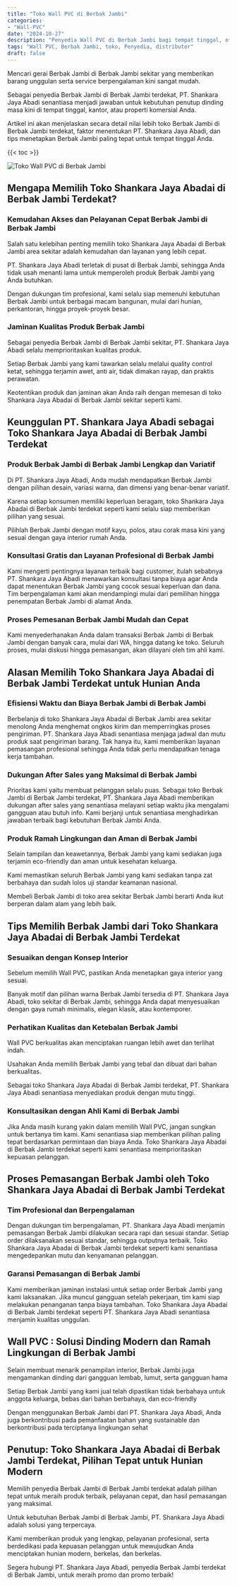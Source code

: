 ```yaml
---
title: "Toko Wall PVC di Berbak Jambi"
categories: 
- "Wall-PVC"
date: "2024-10-27"
description: "Penyedia Wall PVC di Berbak Jambi bagi tempat tinggal, office, dan ritel. Panel berkualitas, beragam motif, pilihan warna elegan, dengan servis pemasangan oleh teknisi profesional serta kepastian resmi!|Layanan penyediaan Wall PVC di Berbak Jambi untuk keperluan tempat tinggal, kantor, maupun ritel, beserta material terbaik dan penempatan oleh tenaga ahli berpengalaman dan jaminan resmi.|Alternatif Wall PVC di Berbak Jambi yang terpercaya untuk hunian, office, serta gerai, bersama panel unggulan dan penempatan oleh teknisi profesional serta kepastian resmi.|Penjualan Wall PVC di Berbak Jambi bagi hunian, office, dan toko, dengan material berkualitas dan pemasangan ditangani oleh tim profesional, lengkap beserta garansi resmi.}"
tags: "Wall PVC, Berbak Jambi, toko, Penyedia, distributor"
draft: false
---
```


Mencari gerai Berbak Jambi di Berbak Jambi sekitar yang memberikan barang unggulan serta service berpengalaman kini sangat mudah.

Sebagai penyedia Berbak Jambi di Berbak Jambi terdekat, PT. Shankara Jaya Abadi senantiasa menjadi jawaban untuk kebutuhan penutup dinding masa kini di tempat tinggal, kantor, atau properti komersial Anda.

Artikel ini akan menjelaskan secara detail nilai lebih toko Berbak Jambi di Berbak Jambi terdekat, faktor menentukan PT. Shankara Jaya Abadi, dan tips menetapkan Berbak Jambi paling tepat untuk tempat tinggal Anda.

{{< toc >}}

![Toko Wall PVC di Berbak Jambi](/images/Wall-PVC/Toko-Wall-PVC-di-Berbak-Jambi.png)


## Mengapa Memilih Toko Shankara Jaya Abadai di Berbak Jambi Terdekat?

### Kemudahan Akses dan Pelayanan Cepat Berbak Jambi di Berbak Jambi

Salah satu kelebihan penting memilih toko Shankara Jaya Abadai di Berbak Jambi area sekitar adalah kemudahan dan layanan yang lebih cepat.

PT. Shankara Jaya Abadi terletak di pusat di Berbak Jambi, sehingga Anda tidak usah menanti lama untuk memperoleh produk Berbak Jambi yang Anda butuhkan.

Dengan dukungan tim profesional, kami selalu siap memenuhi kebutuhan Berbak Jambi untuk berbagai macam bangunan, mulai dari hunian, perkantoran, hingga proyek-proyek besar.

### Jaminan Kualitas Produk Berbak Jambi

Sebagai penyedia Berbak Jambi di Berbak Jambi sekitar, PT. Shankara Jaya Abadi selalu memprioritaskan kualitas produk.

Setiap Berbak Jambi yang kami tawarkan selalu melalui quality control ketat, sehingga terjamin awet, anti air, tidak dimakan rayap, dan praktis perawatan.

Keotentikan produk dan jaminan akan Anda raih dengan memesan di toko Shankara Jaya Abadai di Berbak Jambi sekitar seperti kami.

## Keunggulan PT. Shankara Jaya Abadi sebagai Toko Shankara Jaya Abadai di Berbak Jambi Terdekat

### Produk Berbak Jambi di Berbak Jambi Lengkap dan Variatif

Di PT. Shankara Jaya Abadi, Anda mudah mendapatkan Berbak Jambi dengan pilihan desain, variasi warna, dan dimensi yang benar-benar variatif.

Karena setiap konsumen memiliki keperluan beragam, toko Shankara Jaya Abadai di Berbak Jambi terdekat seperti kami selalu siap memberikan pilihan yang sesuai.

Pilihlah Berbak Jambi dengan motif kayu, polos, atau corak masa kini yang sesuai dengan gaya interior rumah Anda.

### Konsultasi Gratis dan Layanan Profesional di Berbak Jambi

Kami mengerti pentingnya layanan terbaik bagi customer, itulah sebabnya PT. Shankara Jaya Abadi menawarkan konsultasi tanpa biaya agar Anda dapat menentukan Berbak Jambi yang cocok sesuai keperluan dan dana. Tim berpengalaman kami akan mendampingi mulai dari pemilihan hingga penempatan Berbak Jambi di alamat Anda.

### Proses Pemesanan Berbak Jambi Mudah dan Cepat

Kami menyederhanakan Anda dalam transaksi Berbak Jambi di Berbak Jambi dengan banyak cara, mulai dari WA, hingga datang ke toko. Seluruh proses, mulai diskusi hingga pemasangan, akan dilayani oleh tim ahli kami.

## Alasan Memilih Toko Shankara Jaya Abadai di Berbak Jambi Terdekat untuk Hunian Anda

### Efisiensi Waktu dan Biaya Berbak Jambi di Berbak Jambi

Berbelanja di toko Shankara Jaya Abadai di Berbak Jambi area sekitar menolong Anda menghemat ongkos kirim dan memperringkas proses pengiriman. PT. Shankara Jaya Abadi senantiasa menjaga jadwal dan mutu produk saat pengiriman barang. Tak hanya itu, kami memberikan layanan pemasangan profesional sehingga Anda tidak perlu mendapatkan tenaga kerja tambahan.

### Dukungan After Sales yang Maksimal di Berbak Jambi

Prioritas kami yaitu membuat pelanggan selalu puas. Sebagai toko Berbak Jambi di Berbak Jambi terdekat, PT. Shankara Jaya Abadi memberikan dukungan after sales yang senantiasa melayani setiap waktu jika mengalami gangguan atau butuh info. Kami berjanji untuk senantiasa menghadirkan jawaban terbaik bagi kebutuhan Berbak Jambi Anda.

### Produk Ramah Lingkungan dan Aman di Berbak Jambi

Selain tampilan dan keawetannya, Berbak Jambi yang kami sediakan juga terjamin eco-friendly dan aman untuk kesehatan keluarga.

Kami memastikan seluruh Berbak Jambi yang kami sediakan tanpa zat berbahaya dan sudah lolos uji standar keamanan nasional.

Membeli Berbak Jambi di toko area sekitar Berbak Jambi berarti Anda ikut berperan dalam alam yang lebih baik.

## Tips Memilih Berbak Jambi dari Toko Shankara Jaya Abadai di Berbak Jambi Terdekat

### Sesuaikan dengan Konsep Interior 

Sebelum memilih Wall PVC, pastikan Anda menetapkan gaya interior yang sesuai.

Banyak motif dan pilihan warna Berbak Jambi tersedia di PT. Shankara Jaya Abadi, toko sekitar di Berbak Jambi, sehingga Anda dapat menyesuaikan dengan gaya rumah minimalis, elegan klasik, atau kontemporer.

### Perhatikan Kualitas dan Ketebalan Berbak Jambi

 Wall PVC  berkualitas akan menciptakan ruangan lebih awet dan terlihat indah.

Usahakan Anda memilih Berbak Jambi yang tebal dan dibuat dari bahan berkualitas.

Sebagai toko Shankara Jaya Abadai di Berbak Jambi terdekat, PT. Shankara Jaya Abadi senantiasa menyediakan produk dengan mutu tinggi.

### Konsultasikan dengan Ahli Kami di Berbak Jambi

Jika Anda masih kurang yakin dalam memilih Wall PVC, jangan sungkan untuk bertanya tim kami. Kami senantiasa siap memberikan pilihan paling tepat berdasarkan permintaan dan biaya Anda. Toko Shankara Jaya Abadai di Berbak Jambi terdekat seperti kami senantiasa memprioritaskan kepuasan pelanggan.

## Proses Pemasangan Berbak Jambi oleh Toko Shankara Jaya Abadai di Berbak Jambi Terdekat

### Tim Profesional dan Berpengalaman

Dengan dukungan tim berpengalaman, PT. Shankara Jaya Abadi menjamin pemasangan Berbak Jambi dilakukan secara rapi dan sesuai standar. Setiap order dilaksanakan sesuai standar, sehingga outputnya terbaik. Toko Shankara Jaya Abadai di Berbak Jambi terdekat seperti kami senantiasa mengedepankan mutu dan kenyamanan pelanggan.

### Garansi Pemasangan di Berbak Jambi

Kami memberikan jaminan instalasi untuk setiap order Berbak Jambi yang kami laksanakan. Jika muncul gangguan setelah pekerjaan, tim kami siap melakukan penanganan tanpa biaya tambahan. Toko Shankara Jaya Abadai di Berbak Jambi terdekat seperti PT. Shankara Jaya Abadi senantiasa menjamin kualitas unggulan.

##  Wall PVC : Solusi Dinding Modern dan Ramah Lingkungan di Berbak Jambi

Selain membuat menarik penampilan interior, Berbak Jambi juga mengamankan dinding dari gangguan lembab, lumut, serta gangguan hama

Setiap Berbak Jambi yang kami jual telah dipastikan tidak berbahaya untuk anggota keluarga, bebas dari bahan berbahaya, dan eco-friendly

Dengan menggunakan Berbak Jambi dari PT. Shankara Jaya Abadi, Anda juga berkontribusi pada pemanfaatan bahan yang sustainable dan berkontribusi pada terciptanya lingkungan sehat

## Penutup: Toko Shankara Jaya Abadai di Berbak Jambi Terdekat, Pilihan Tepat untuk Hunian Modern

Memilih penyedia Berbak Jambi di Berbak Jambi terdekat adalah pilihan tepat untuk meraih produk terbaik, pelayanan cepat, dan hasil pemasangan yang maksimal.

Untuk kebutuhan Berbak Jambi di Berbak Jambi, PT. Shankara Jaya Abadi adalah solusi yang terpercaya.

Kami memberikan produk yang lengkap, pelayanan profesional, serta berdedikasi pada kepuasan pelanggan untuk mewujudkan Anda menciptakan hunian modern, berkelas, dan berkelas.

Segera hubungi PT. Shankara Jaya Abadi, penyedia Berbak Jambi terdekat di Berbak Jambi, untuk meraih promo dan promo terbaik!